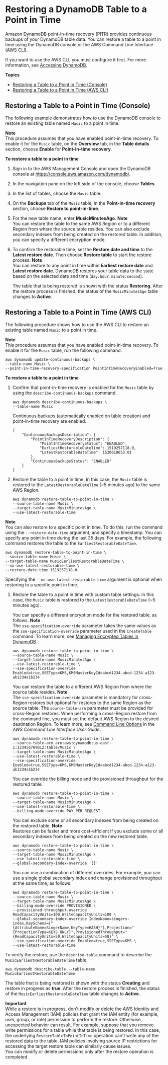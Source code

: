# Restoring a DynamoDB Table to a Point in Time<a name="PointInTimeRecovery.Tutorial"></a>

Amazon DynamoDB point\-in\-time recovery \(PITR\) provides continuous backups of your DynamoDB table data\. You can restore a table to a point in time using the DynamoDB console or the AWS Command Line Interface \(AWS CLI\)\.

If you want to use the AWS CLI, you must configure it first\. For more information, see [Accessing DynamoDB](AccessingDynamoDB.md)\.

**Topics**
+ [Restoring a Table to a Point in Time \(Console\)](#restoretabletopointintime_console)
+ [Restoring a Table to a Point in Time \(AWS CLI\)](#restorepointintime_cli)

## Restoring a Table to a Point in Time \(Console\)<a name="restoretabletopointintime_console"></a>

The following example demonstrates how to use the DynamoDB console to restore an existing table named `Music` to a point in time\.

**Note**  
This procedure assumes that you have enabled point\-in\-time recovery\. To enable it for the `Music` table, on the **Overview** tab, in the **Table details** section, choose **Enable** for **Point\-in\-time recovery**\.

**To restore a table to a point in time**

1. Sign in to the AWS Management Console and open the DynamoDB console at [https://console\.aws\.amazon\.com/dynamodb/](https://console.aws.amazon.com/dynamodb/)\.

1. In the navigation pane on the left side of the console, choose **Tables**\.

1. In the list of tables, choose the `Music` table\.

1. On the **Backups** tab of the `Music` table, in the **Point\-in\-time recovery** section, choose **Restore to point\-in\-time**\.

    

1. For the new table name, enter **MusicMinutesAgo**\.
**Note**  
You can restore the table to the same AWS Region or to a different Region from where the source table resides\. You can also exclude secondary indexes from being created on the restored table\. In addition, you can specify a different encryption mode\.

1. To confirm the restorable time, set the **Restore date and time** to the **Latest restore date**\. Then choose **Restore table** to start the restore process\.
**Note**  
You can restore to any point in time within **Earliest restore date** and **Latest restore date**\. DynamoDB restores your table data to the state based on the selected date and time \(`day:hour:minute:second`\)\.

   The table that is being restored is shown with the status **Restoring**\. After the restore process is finished, the status of the `MusicMinutesAgo` table changes to **Active**\.

## Restoring a Table to a Point in Time \(AWS CLI\)<a name="restorepointintime_cli"></a>

The following procedure shows how to use the AWS CLI to restore an existing table named `Music` to a point in time\. 

**Note**  
This procedure assumes that you have enabled point\-in\-time recovery\. To enable it for the `Music` table, run the following command\.  

```
aws dynamodb update-continuous-backups \
--table-name Music \
--point-in-time-recovery-specification PointInTimeRecoveryEnabled=True
```



**To restore a table to a point in time**

1. Confirm that point\-in\-time recovery is enabled for the `Music` table by using the `describe-continuous-backups` command\. 

   ```
   aws dynamodb describe-continuous-backups \
   --table-name Music
   ```

   Continuous backups \(automatically enabled on table creation\) and point\-in\-time recovery are enabled\. 

   ```
   {
       "ContinuousBackupsDescription": {
           "PointInTimeRecoveryDescription": {
               "PointInTimeRecoveryStatus": "ENABLED", 
               "EarliestRestorableDateTime": 1519257118.0, 
               "LatestRestorableDateTime": 1520018653.01
           }, 
           "ContinuousBackupsStatus": "ENABLED"
       }
   }
   ```

1. Restore the table to a point in time\. In this case, the `Music` table is restored to the `LatestRestorableDateTime` \(\~5 minutes ago\) to the same AWS Region\.

   ```
   aws dynamodb restore-table-to-point-in-time \
   --source-table-name Music \
   --target-table-name MusicMinutesAgo \
   --use-latest-restorable-time
   ```
**Note**  
 You can also restore to a specific point in time\. To do this, run the command using the `--restore-date-time` argument, and specify a timestamp\. You can specify any point in time during the last 35 days\. For example, the following command restores the table to the `EarliestRestorableDateTime`\.   

   ```
   aws dynamodb restore-table-to-point-in-time \
   --source-table-name Music \
   --target-table-name MusicEarliestRestorableDateTime \
   --no-use-latest-restorable-time \
   --restore-date-time 1519257118.0
   ```
 Specifying the `--no-use-latest-restorable-time` argument is optional when restoring to a specific point in time\. 

1. Restore the table to a point in time with custom table settings\. In this case, the `Music` table is restored to the `LatestRestorableDateTime` \(\~5 minutes ago\)\.

   You can specify a different encryption mode for the restored table, as follows\.
**Note**  
The `sse-specification-override` parameter takes the same values as the `sse-specification-override` parameter used in the `CreateTable` command\. To learn more, see [Managing Encrypted Tables in DynamoDB](encryption.tutorial.md)\.

   ```
   aws dynamodb restore-table-to-point-in-time \
   --source-table-name Music \
   --target-table-name MusicMinutesAgo \
   --use-latest-restorable-time \
   --sse-specification-override Enabled=true,SSEType=KMS,KMSMasterKeyId=abcd1234-abcd-1234-a123-ab1234a1b234
   ```

   You can restore the table to a different AWS Region from where the source table resides\.
**Note**  
The `sse-specification-override` parameter is mandatory for cross\-Region restores but optional for restores to the same Region as the source table\.
The `source-table-arn` parameter must be provided for cross\-Region restores\.
When performing a cross\-Region restore from the command line, you must set the default AWS Region to the desired destination Region\. To learn more, see [Command Line Options](https://docs.aws.amazon.com/cli/latest/userguide/cli-configure-options.html) in the *AWS Command Line Interface User Guide*\.

   ```
   aws dynamodb restore-table-to-point-in-time \
   --source-table-arn arn:aws:dynamodb:us-east-1:123456789012:table/Music \
   --target-table-name MusicMinutesAgo \
   --use-latest-restorable-time \
   --sse-specification-override Enabled=true,SSEType=KMS,KMSMasterKeyId=abcd1234-abcd-1234-a123-ab1234a1b234
   ```

   You can override the billing mode and the provisioned throughput for the restored table\.

   ```
   aws dynamodb restore-table-to-point-in-time \
   --source-table-name Music \
   --target-table-name MusicMinutesAgo \
   --use-latest-restorable-time \
   --billing-mode-override PAY_PER_REQUEST
   ```

   You can exclude some or all secondary indexes from being created on the restored table\.
**Note**  
Restores can be faster and more cost\-efficient if you exclude some or all secondary indexes from being created on the new restored table\.

   ```
   aws dynamodb restore-table-to-point-in-time \
   --source-table-name Music \
   --target-table-name MusicMinutesAgo \
   --use-latest-restorable-time \
   --global-secondary-index-override '[]'
   ```

   You can use a combination of different overrides\. For example, you can use a single global secondary index and change provisioned throughput at the same time, as follows\.

   ```
   aws dynamodb restore-table-to-point-in-time \
   --source-table-name Music \
   --target-table-name MusicMinutesAgo \
   --billing-mode-override PROVISIONED \
   --provisioned-throughput-override ReadCapacityUnits=100,WriteCapacityUnits=100 \
   --global-secondary-index-override IndexName=singers-index,KeySchema=["{AttributeName=SingerName,KeyType=HASH}"],Projection="{ProjectionType=KEYS_ONLY}",ProvisionedThroughput="{ReadCapacityUnits=50,WriteCapacityUnits=50}" \
   --sse-specification-override Enabled=true,SSEType=KMS \
   --use-latest-restorable-time
   ```

To verify the restore, use the `describe-table` command to describe the `MusicEarliestRestorableDateTime` table\.

```
aws dynamodb describe-table --table-name MusicEarliestRestorableDateTime
```

The table that is being restored is shown with the status **Creating** and restore in progress as **true**\. After the restore process is finished, the status of the `MusicEarliestRestorableDateTime` table changes to **Active**\.

**Important**  
While a restore is in progress, don't modify or delete the AWS Identity and Access Management \(IAM\) policies that grant the IAM entity \(for example, user, group, or role\) permission to perform the restore\. Otherwise, unexpected behavior can result\. For example, suppose that you remove write permissions for a table while that table is being restored\. In this case, the underlying `RestoreTableToPointInTime` operation can't write any of the restored data to the table\. IAM policies involving source IP restrictions for accessing the target restore table can similarly cause issues\.   
You can modify or delete permissions only after the restore operation is completed\.
